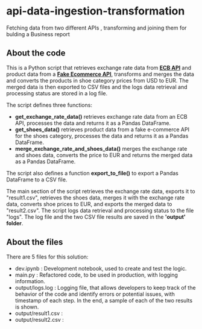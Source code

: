 # api-data-ingestion-transformation
Fetching data from two different APIs , transforming and joining them for bulding a Business report

## About the code

This is a Python script that retrieves exchange rate data from **[ECB API](https://sdw-wsrest.ecb.europa.eu/help/)** and product data from a **[Fake Ecommerce API](https://fakeapi.platzi.com/en/rest/introduction)**, transforms and merges the data and converts the products in shoe category prices from USD to EUR. The merged data is then exported to CSV files and the logs data retrieval and processing status are stored in a log file.

The script defines three functions:

- **get_exchange_rate_data()** retrieves exchange rate data from an ECB API, processes the data and returns it as a Pandas DataFrame.
- **get_shoes_data()** retrieves product data from a fake e-commerce API for the shoes category, processes the data and returns it as a Pandas DataFrame.
- **merge_exchange_rate_and_shoes_data()** merges the exchange rate and shoes data, converts the price to EUR and returns the merged data as a Pandas DataFrame.

The script also defines a function **export_to_file()** to export a Pandas DataFrame to a CSV file.

The main section of the script retrieves the exchange rate data, exports it to "result1.csv", retrieves the shoes data, merges it with the exchange rate data, converts shoe prices to EUR, and exports the merged data to "result2.csv". The script logs data retrieval and processing status to the file "logs". The log file and the two CSV file results are saved in the **'output' folder**.

## About the files
There are 5 files for this solution:

- dev.ipynb : Development notebook, used to create and test the logic.
- main.py : Refactored code, to be used in production, with logging information.
- output/logs.log : Logging file,  that allows developers to keep track of the behavior of the code and identify errors or potential issues, with timestamp of each step. In the end, a sample of each of the two results is shown.
- output/result1.csv :
- output/result2.csv :
